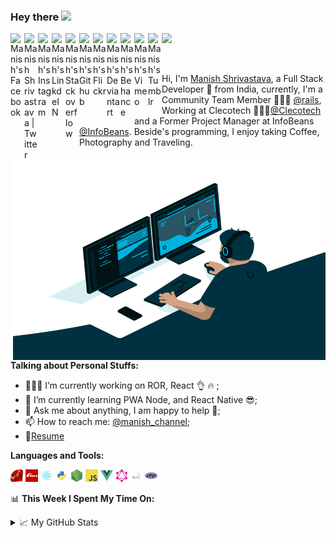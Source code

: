### Hey there <img src="https://media.giphy.com/media/hvRJCLFzcasrR4ia7z/giphy.gif" width="25px">
<a href="https://www.facebook.com/er.manishshrivastava">
  <img align="left" alt="Manish's Facebook" width="22px" src="https://cdn.jsdelivr.net/npm/simple-icons@v3/icons/facebook.svg" />
</a>
<a href="https://twitter.com/manish_channel">
  <img align="left" alt="Manish Shrivastava | Twitter" width="22px" src="https://cdn.jsdelivr.net/npm/simple-icons@v3/icons/twitter.svg" />
</a>
<a href="https://www.instagram.com/ceo_manish_official/">
  <img align="left" alt="Manish's Instagram" width="22px" src="https://cdn.jsdelivr.net/npm/simple-icons@v3/icons/instagram.svg" />
</a>
<a href="https://www.linkedin.com/in/ceomanish/">
  <img align="left" alt="Manish's LinkdeIN" width="22px" src="https://cdn.jsdelivr.net/npm/simple-icons@v3/icons/linkedin.svg" />
</a>
<a href="https://stackoverflow.com/users/1133932/manish-shrivastava">
  <img align="left" alt="Manish's Stackoverflow" width="22px" src="https://cdn.jsdelivr.net/npm/simple-icons@v3/icons/stackoverflow.svg" />
</a>
<a href="https://github.com/manish-shrivastava">
  <img align="left" alt="Manish's Github" width="22px" src="https://cdn.jsdelivr.net/npm/simple-icons@v3/icons/github.svg" />
</a>
<a href="http://www.flickr.com/photos/manish-shrivastava">
  <img align="left" alt="Manish's Flickr" width="22px" src="https://cdn.jsdelivr.net/npm/simple-icons@v3/icons/flickr.svg" />
</a>
<a href="https://www.deviantart.com/manish-shrivastava">
  <img align="left" alt="Manish's Deviantart" width="22px" src="https://cdn.jsdelivr.net/npm/simple-icons@v3/icons/deviantart.svg" />
</a>
<a href="https://www.behance.net/manishshrivastava">
  <img align="left" alt="Manish's Behance" width="22px" src="https://cdn.jsdelivr.net/npm/simple-icons@v3/icons/behance.svg" />
</a>
<a href="https://vimeo.com/manishshrivastava">
  <img align="left" alt="Manish's Vimeo" width="22px" src="https://cdn.jsdelivr.net/npm/simple-icons@v3/icons/vimeo.svg" />
</a>
<a href="https://manishshrivastava-blog.tumblr.com">
  <img align="left" alt="Manish's Tumblr" width="22px" src="https://cdn.jsdelivr.net/npm/simple-icons@v3/icons/tumblr.svg" />
</a>

![](https://visitor-badge.glitch.me/badge?page_id=er.manishshrivastava.er.manishshrivastava)

<br />

Hi, I'm [Manish Shrivastava](https://manishshrivastava.com), a Full Stack Developer 🚀 from India, currently, I'm a Community Team Member 🙍🏽‍♂️ [@rails](https://github.com/rails), Working at Clecotech 👨🏽‍💼[@Clecotech](https://clecotech.com/) and a Former Project Manager at InfoBeans [@InfoBeans](https://www.infobeans.com/). Beside's programming, I enjoy taking Coffee, Photography and Traveling.

  <img align="right" alt="GIF" src="https://raw.githubusercontent.com/manish-shrivastava/manish-shrivastava/master/code.gif" width="500" height="320" />

**Talking about Personal Stuffs:**

- 👨🏽‍💻 I’m currently working on ROR, React :ok_hand: :fire: ;
- 🌱 I’m currently learning PWA Node, and React Native :sunglasses:;
- 💬 Ask me about anything, I am happy to help :heartbeat:;
- 📫 How to reach me: [@manish_channel](https://twitter.com/manish_channel);
- 📝[Resume](https://manish-shrivastava.github.io/Manish_Shrivastava_Resume.pdf)

**Languages and Tools:**  

<code><img height="20" src="https://raw.githubusercontent.com/github/explore/5c058a388828bb5fde0bcafd4bc867b5bb3f26f3/topics/ruby/ruby.png"></code>
<code><img height="20" src="https://raw.githubusercontent.com/github/explore/5c058a388828bb5fde0bcafd4bc867b5bb3f26f3/topics/rails/rails.png"></code>
<code><img height="20" src="https://raw.githubusercontent.com/github/explore/80688e429a7d4ef2fca1e82350fe8e3517d3494d/topics/react/react.png"></code>
<code><img height="20" src="https://raw.githubusercontent.com/github/explore/80688e429a7d4ef2fca1e82350fe8e3517d3494d/topics/python/python.png"></code>
<code><img height="20" src="https://raw.githubusercontent.com/github/explore/80688e429a7d4ef2fca1e82350fe8e3517d3494d/topics/nodejs/nodejs.png"></code>
<code><img height="20" src="https://raw.githubusercontent.com/github/explore/80688e429a7d4ef2fca1e82350fe8e3517d3494d/topics/javascript/javascript.png"></code>
<code><img height="20" src="https://raw.githubusercontent.com/github/explore/80688e429a7d4ef2fca1e82350fe8e3517d3494d/topics/vue/vue.png"></code>
<code><img height="20" src="https://raw.githubusercontent.com/github/explore/5c058a388828bb5fde0bcafd4bc867b5bb3f26f3/topics/graphql/graphql.png"></code>
<code><img height="20" src="https://raw.githubusercontent.com/github/explore/80688e429a7d4ef2fca1e82350fe8e3517d3494d/topics/mysql/mysql.png"></code>
<code><img height="20" src="https://raw.githubusercontent.com/github/explore/80688e429a7d4ef2fca1e82350fe8e3517d3494d/topics/php/php.png"></code>

📊 **This Week I Spent My Time On:**
<!--START_SECTION:waka-->
<!--END_SECTION:waka-->

<details>
<summary>📈 My GitHub Stats</summary>

<p align="center"> <img src="https://github-readme-stats.vercel.app/api?username=manish-shrivastava&show_icons=true&theme=gotham" alt="manish-shrivastava" />

</details>
